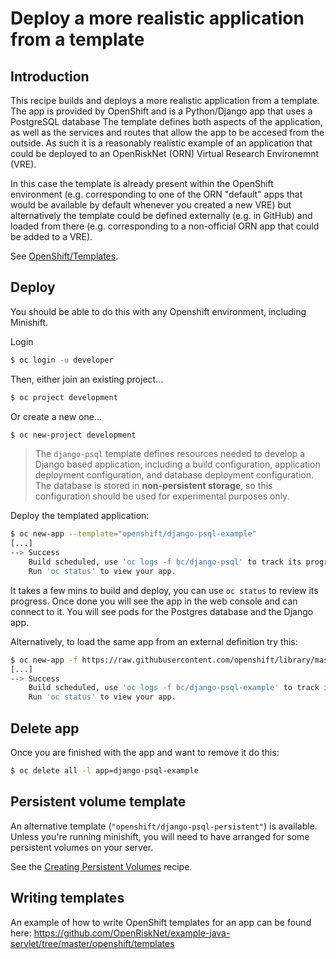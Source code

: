 # Deploy a more realistic application from a template

## Introduction

This recipe builds and deploys a more realistic application from a template. The app is provided by OpenShift and is a Python/Django app
that uses a PostgreSQL database The template defines both aspects of the application, as well as the services and routes that allow the 
app to be accesed from the outside. As such it is a reasonably realistic example of an application that could be deployed to an 
OpenRiskNet (ORN) Virtual Research Environemnt (VRE). 

In this case the template is already present within the OpenShift environment (e.g. corresponding to one of the ORN "default" apps that 
would be available by default whenever you created a new VRE) but alternatively the template could be defined externally (e.g. in GitHub) 
and loaded from there (e.g. corresponding to a non-official ORN app that could be added to a VRE).

See [OpenShift/Templates](https://github.com/openshift/django-ex/tree/master/openshift/templates).

## Deploy

You should be able to do this with any Openshift environment, including Minishift. 

Login
```sh
$ oc login -u developer
```

Then, either join an existing project...
```sh
$ oc project development
```

Or create a new one...
```sh
$ oc new-project development
```

>   The `django-psql` template defines resources needed to develop a
    Django based application, including a build configuration, application
    deployment configuration, and database deployment configuration.
    The database is stored in **non-persistent storage**, so this configuration
    should be used for experimental purposes only.

Deploy the templated application:
```sh
$ oc new-app --template="openshift/django-psql-example"
[...]
--> Success
    Build scheduled, use 'oc logs -f bc/django-psql' to track its progress.
    Run 'oc status' to view your app.
```

It takes a few mins to build and deploy, you can use `oc status` to review its
progress. Once done you will see the app in the web console and can connect to it.
You will see pods for the Postgres database and the Django app.

Alternatively, to load the same app from an external definition try this:
```sh
$ oc new-app -f https://raw.githubusercontent.com/openshift/library/master/official/django/templates/django-psql-example.json
[...]
--> Success
    Build scheduled, use 'oc logs -f bc/django-psql-example' to track its progress.
    Run 'oc status' to view your app.
```

## Delete app

Once you are finished with the app and want to remove it do this:
```sh
$ oc delete all -l app=django-psql-example
```

## Persistent volume template
An alternative template (`"openshift/django-psql-persistent"`) is available.
Unless you're running minishift, you will need to have arranged for some
persistent volumes on your server.

See the [Creating Persistent Volumes](creating-persistent-volumes.md) recipe.

## Writing templates

An example of how to write OpenShift templates for an app can be found here:
https://github.com/OpenRiskNet/example-java-servlet/tree/master/openshift/templates
